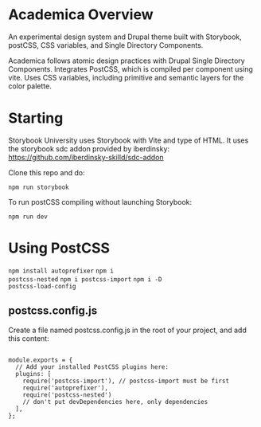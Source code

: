 # Academica Overview

An experimental design system and Drupal theme built with Storybook, postCSS, CSS variables, and Single Directory Components.

Academica follows atomic design practices with Drupal Single Directory Components. Integrates PostCSS, which is compiled per component using vite. Uses CSS variables, including primitive and semantic layers for the color palette.

# Starting

Storybook University uses Storybook with Vite and type of HTML. It uses the storybook sdc addon provided by iberdinsky: https://github.com/iberdinsky-skilld/sdc-addon

Clone this repo and do:

<code>npm run storybook</code>

To run postCSS compiling without launching Storybook:

<code>npm run dev</code>

# Using PostCSS

<code>npm install autoprefixer</code>
<code>npm i postcss-nested</code>
<code>npm i postcss-import</code>
<code>npm i -D postcss-load-config</code>

## postcss.config.js
Create a file named postcss.config.js in the root of your project, and add this content:

<code>
module.exports = {
  // Add your installed PostCSS plugins here:
  plugins: [
    require('postcss-import'), // postcss-import must be first
    require('autoprefixer'),
    require('postcss-nested')
    // don't put devDependencies here, only dependencies
  ],
};
</code>
